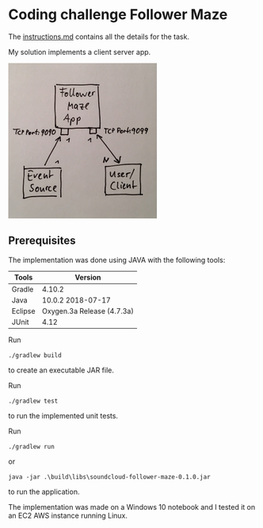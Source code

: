 # Coding challenge Follower Maze

The [instructions.md](instructions.md) contains all the details for the task.

My solution implements a client server app.

![diagram](diagram.jpg)

## Prerequisites

The implementation was done using JAVA with the following tools:

| Tools | Version |
|---|---|
| Gradle | 4.10.2 |
| Java | 10.0.2 2018-07-17 |
| Eclipse | Oxygen.3a Release (4.7.3a) |
| JUnit | 4.12 |

Run 

```
./gradlew build
```

to create an executable JAR file.

Run 

```
./gradlew test
```

to run the implemented unit tests.

Run 

```
./gradlew run
```

or

```
java -jar .\build\libs\soundcloud-follower-maze-0.1.0.jar
```

to run the application.

The implementation was made on a Windows 10 notebook and I tested it on an EC2 AWS instance running Linux.
